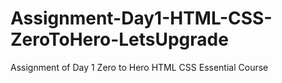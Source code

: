 # Assignment-Day1-HTML-CSS-ZeroToHero-LetsUpgrade
Assignment of Day 1 Zero to Hero HTML CSS Essential Course
